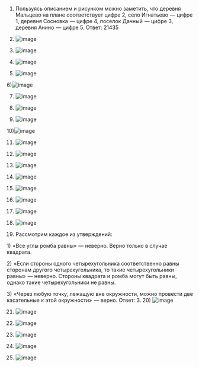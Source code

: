 1) Пользуясь описанием и рисунком можно заметить, что деревня Мальцево на плане соответствует цифре 2, село Игнатьево  — цифре 1, деревня Сосновка  — цифре 4, поселок Дачный  — цифре 3, деревня Анино  — цифре 5.
Ответ: 21435
2) ![image](https://github.com/user-attachments/assets/82b6a867-e975-4518-ba73-c26b3dbb0f15)

3) ![image](https://github.com/user-attachments/assets/7ada6b93-28d4-4449-b8a0-b4b56afcd804)

4) ![image](https://github.com/user-attachments/assets/0f099cf3-3d99-44c4-8783-540a9a291bc8)

5) ![image](https://github.com/user-attachments/assets/d87ee327-7ec6-456c-a8f8-f580bce77e9d)

6)![image](https://github.com/user-attachments/assets/56a692af-2258-4ee0-a101-d977457051c3)
 
7) ![image](https://github.com/user-attachments/assets/39349113-7abe-4b15-91a3-e060371c3c55)

8) ![image](https://github.com/user-attachments/assets/39b4a795-7497-4f38-9ee7-8f4f0c13273d)

9) ![image](https://github.com/user-attachments/assets/0a00a43c-f571-4557-a7e3-a5c5abee7929)

10)![image](https://github.com/user-attachments/assets/d071467d-fea7-49c4-9de7-5304ec78393c)
 
11) ![image](https://github.com/user-attachments/assets/d9fec661-97cb-4a92-9322-82e5c41cadb3)

12) ![image](https://github.com/user-attachments/assets/c371846e-5a27-4a85-9bdc-5c75e7757bb4)

13) ![image](https://github.com/user-attachments/assets/2f12cd17-53bd-4e24-84ba-16567defdc91)

14) ![image](https://github.com/user-attachments/assets/28e6b2ab-2313-4557-b9b2-a373696af151)

15) ![image](https://github.com/user-attachments/assets/1b8563ee-be7a-4636-875d-6aeb1a77b22c)

16) ![image](https://github.com/user-attachments/assets/7d44e9ba-30f8-4821-9c82-eb8207ec3d16)

17) ![image](https://github.com/user-attachments/assets/55841eab-b1c1-45ad-9553-f455e1de7da7)

18) ![image](https://github.com/user-attachments/assets/05a0fef2-305d-4953-a108-a0601c8fa385)

19) Рассмотрим каждое из утверждений:

1)  «Все углы ромба равны»  — неверно. Верно только в случае квадрата.

2)  «Если стороны одного четырехугольника соответственно равны сторонам другого четырехугольника, то такие четырехугольники равны»  — неверно. Стороны квадрата и ромба могут быть равны, однако такие четырехугольники не равны.

3)  «Через любую точку, лежащую вне окружности, можно провести две касательные к этой окружности»  — верно.
Ответ: 3.
20) ![image](https://github.com/user-attachments/assets/a41bceb4-d169-4eb1-91f0-4327a44f3702)

21) ![image](https://github.com/user-attachments/assets/282922a5-e3bc-4e9d-be2b-be06105b34e0)

22) ![image](https://github.com/user-attachments/assets/4c00d73b-e4ea-4df4-b8b3-14c6761e4ae0)

23) ![image](https://github.com/user-attachments/assets/2280705c-ef44-43f3-8a6e-c2ce915512c4)

24) ![image](https://github.com/user-attachments/assets/6a4032eb-24f4-4d41-b4be-24fe0035c34b)

25) ![image](https://github.com/user-attachments/assets/66e09e43-da4b-442d-a698-5094243b8a2f)
